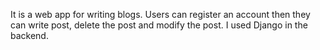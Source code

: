 It is a web app for writing blogs. Users can register an account then they can write post, delete the post and modify the post.   I used Django in the backend.   
